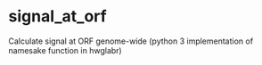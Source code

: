 # signal_at_orf
Calculate signal at ORF genome-wide (python 3 implementation of namesake function in hwglabr)
